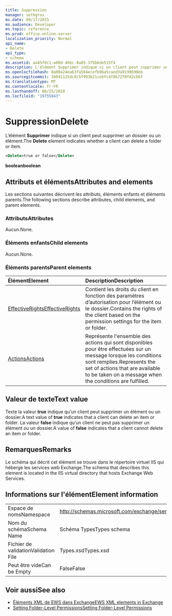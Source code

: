 ```yaml
---
title: Suppression
manager: sethgros
ms.date: 09/17/2015
ms.audience: Developer
ms.topic: reference
ms.prod: office-online-server
localization_priority: Normal
api_name:
- Delete
api_type:
- schema
ms.assetid: aa45f0c1-a80d-4b6c-8a85-375b6de515f4
description: L’élément Supprimer indique si un client peut supprimer un dossier ou un élément.
ms.openlocfilehash: 8a00a24ea63fa564ecefb96a5caed3a9199690eb
ms.sourcegitcommit: 34041125dc8c5f993b21cebfc4f8b72f0fd2cb6f
ms.translationtype: MT
ms.contentlocale: fr-FR
ms.lasthandoff: 06/25/2018
ms.locfileid: "19755843"
---
```

# <a name="delete"></a><span data-ttu-id="5f878-103">Suppression</span><span class="sxs-lookup"><span data-stu-id="5f878-103">Delete</span></span>

<span data-ttu-id="5f878-104">L’élément **Supprimer** indique si un client peut supprimer un dossier ou un élément.</span><span class="sxs-lookup"><span data-stu-id="5f878-104">The **Delete** element indicates whether a client can delete a folder or item.</span></span> 
  
```XML
<Delete>true or false</Delete>
```

<span data-ttu-id="5f878-105">**boolean**</span><span class="sxs-lookup"><span data-stu-id="5f878-105">**boolean**</span></span>

## <a name="attributes-and-elements"></a><span data-ttu-id="5f878-106">Attributs et éléments</span><span class="sxs-lookup"><span data-stu-id="5f878-106">Attributes and elements</span></span>

<span data-ttu-id="5f878-107">Les sections suivantes décrivent les attributs, éléments enfants et éléments parents.</span><span class="sxs-lookup"><span data-stu-id="5f878-107">The following sections describe attributes, child elements, and parent elements.</span></span>
  
### <a name="attributes"></a><span data-ttu-id="5f878-108">Attributs</span><span class="sxs-lookup"><span data-stu-id="5f878-108">Attributes</span></span>

<span data-ttu-id="5f878-109">Aucun.</span><span class="sxs-lookup"><span data-stu-id="5f878-109">None.</span></span>
  
### <a name="child-elements"></a><span data-ttu-id="5f878-110">Éléments enfants</span><span class="sxs-lookup"><span data-stu-id="5f878-110">Child elements</span></span>

<span data-ttu-id="5f878-111">Aucun.</span><span class="sxs-lookup"><span data-stu-id="5f878-111">None.</span></span>
  
### <a name="parent-elements"></a><span data-ttu-id="5f878-112">Éléments parents</span><span class="sxs-lookup"><span data-stu-id="5f878-112">Parent elements</span></span>

|<span data-ttu-id="5f878-113">**Élément**</span><span class="sxs-lookup"><span data-stu-id="5f878-113">**Element**</span></span>|<span data-ttu-id="5f878-114">**Description**</span><span class="sxs-lookup"><span data-stu-id="5f878-114">**Description**</span></span>|
|:-----|:-----|
|[<span data-ttu-id="5f878-115">EffectiveRights</span><span class="sxs-lookup"><span data-stu-id="5f878-115">EffectiveRights</span></span>](effectiverights.md) <br/> |<span data-ttu-id="5f878-116">Contient les droits du client en fonction des paramètres d’autorisation pour l’élément ou le dossier.</span><span class="sxs-lookup"><span data-stu-id="5f878-116">Contains the rights of the client based on the permission settings for the item or folder.</span></span>  <br/> |
|[<span data-ttu-id="5f878-117">Actions</span><span class="sxs-lookup"><span data-stu-id="5f878-117">Actions</span></span>](actions.md) <br/> |<span data-ttu-id="5f878-118">Représente l'ensemble des actions qui sont disponibles pour être effectuées sur un message lorsque les conditions sont remplies.</span><span class="sxs-lookup"><span data-stu-id="5f878-118">Represents the set of actions that are available to be taken on a message when the conditions are fulfilled.</span></span>  <br/> |
   
## <a name="text-value"></a><span data-ttu-id="5f878-119">Valeur de texte</span><span class="sxs-lookup"><span data-stu-id="5f878-119">Text value</span></span>

<span data-ttu-id="5f878-120">Texte la valeur **true** indique qu’un client peut supprimer un élément ou un dossier.</span><span class="sxs-lookup"><span data-stu-id="5f878-120">A text value of **true** indicates that a client can delete an item or folder.</span></span> <span data-ttu-id="5f878-121">La valeur **false** indique qu’un client ne peut pas supprimer un élément ou un dossier.</span><span class="sxs-lookup"><span data-stu-id="5f878-121">A value of **false** indicates that a client cannot delete an item or folder.</span></span> 
  
## <a name="remarks"></a><span data-ttu-id="5f878-122">Remarques</span><span class="sxs-lookup"><span data-stu-id="5f878-122">Remarks</span></span>

<span data-ttu-id="5f878-123">Le schéma qui décrit cet élément se trouve dans le répertoire virtuel IIS qui héberge les services web Exchange.</span><span class="sxs-lookup"><span data-stu-id="5f878-123">The schema that describes this element is located in the IIS virtual directory that hosts Exchange Web Services.</span></span>
  
## <a name="element-information"></a><span data-ttu-id="5f878-124">Informations sur l'élément</span><span class="sxs-lookup"><span data-stu-id="5f878-124">Element information</span></span>

|||
|:-----|:-----|
|<span data-ttu-id="5f878-125">Espace de noms</span><span class="sxs-lookup"><span data-stu-id="5f878-125">Namespace</span></span>  <br/> |http://schemas.microsoft.com/exchange/services/2006/types  <br/> |
|<span data-ttu-id="5f878-126">Nom du schéma</span><span class="sxs-lookup"><span data-stu-id="5f878-126">Schema Name</span></span>  <br/> |<span data-ttu-id="5f878-127">Schéma Types</span><span class="sxs-lookup"><span data-stu-id="5f878-127">Types schema</span></span>  <br/> |
|<span data-ttu-id="5f878-128">Fichier de validation</span><span class="sxs-lookup"><span data-stu-id="5f878-128">Validation File</span></span>  <br/> |<span data-ttu-id="5f878-129">Types.xsd</span><span class="sxs-lookup"><span data-stu-id="5f878-129">Types.xsd</span></span>  <br/> |
|<span data-ttu-id="5f878-130">Peut être vide</span><span class="sxs-lookup"><span data-stu-id="5f878-130">Can be Empty</span></span>  <br/> |<span data-ttu-id="5f878-131">False</span><span class="sxs-lookup"><span data-stu-id="5f878-131">False</span></span>  <br/> |
   
## <a name="see-also"></a><span data-ttu-id="5f878-132">Voir aussi</span><span class="sxs-lookup"><span data-stu-id="5f878-132">See also</span></span>

- [<span data-ttu-id="5f878-133">Éléments XML de EWS dans Exchange</span><span class="sxs-lookup"><span data-stu-id="5f878-133">EWS XML elements in Exchange</span></span>](ews-xml-elements-in-exchange.md)
- [<span data-ttu-id="5f878-134">Setting Folder-Level Permissions</span><span class="sxs-lookup"><span data-stu-id="5f878-134">Setting Folder-Level Permissions</span></span>](http://msdn.microsoft.com/library/c7530e86-5112-401c-b10a-9c054ae59f07%28Office.15%29.aspx)

